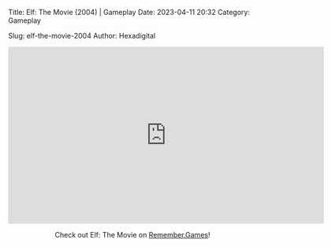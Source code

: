 Title: Elf: The Movie (2004) | Gameplay
Date: 2023-04-11 20:32
Category: Gameplay

Slug: elf-the-movie-2004
Author: Hexadigital

<center><iframe src="https://www.youtube.com/embed/dMhizyAu8qA?feature=oembed" allow="accelerometer; autoplay; encrypted-media; gyroscope; picture-in-picture" width="640" height="360" frameborder="0"></iframe>

Check out Elf: The Movie on [Remember.Games](https://remember.games/game/7628/elf-the-movie/)!</center>